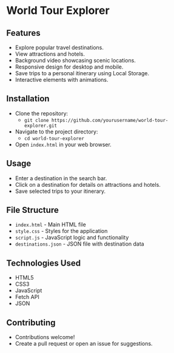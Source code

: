 # World Tour Explorer

## Features
- Explore popular travel destinations.
- View attractions and hotels.
- Background video showcasing scenic locations.
- Responsive design for desktop and mobile.
- Save trips to a personal itinerary using Local Storage.
- Interactive elements with animations.

## Installation
- Clone the repository:
  - `git clone https://github.com/yourusername/world-tour-explorer.git`
- Navigate to the project directory:
  - `cd world-tour-explorer`
- Open `index.html` in your web browser.

## Usage
- Enter a destination in the search bar.
- Click on a destination for details on attractions and hotels.
- Save selected trips to your itinerary.

## File Structure
- `index.html` - Main HTML file
- `style.css` - Styles for the application
- `script.js` - JavaScript logic and functionality
- `destinations.json` - JSON file with destination data

## Technologies Used
- HTML5
- CSS3
- JavaScript
- Fetch API
- JSON

## Contributing
- Contributions welcome! 
- Create a pull request or open an issue for suggestions.

